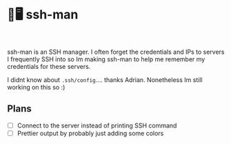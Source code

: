 # 🦴🖥️ ssh-man

<br>

ssh-man is an SSH manager. I often forget the credentials and IPs to servers I frequently SSH into so Im making ssh-man to help me remember my credentials for these servers.

I didnt know about `.ssh/config`.... thanks Adrian. Nonetheless Im still working on this so :)

## Plans
- [ ] Connect to the server instead of printing SSH command
- [ ] Prettier output by probably just adding some colors